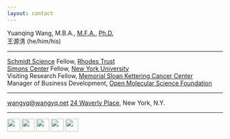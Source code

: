 ```yaml
---
layout: contact
---
```


Yuanqing Wang, M.B.A., [M.F.A.](https://osf.io/nq4sx/), [Ph.D.](https://proquest.com/docview/2789704784) <br>
王源清 (he/him/his)

---

[Schmidt Science](https://schmidtsciencefellows.org) Fellow, [Rhodes Trust](https://www.rhodeshouse.ox.ac.uk)<br>
[Simons Center](https://wp.nyu.edu/sccpc/) Fellow, [New York University](https://www.nyu.edu)<br>
Visiting Research Fellow, [Memorial Sloan Kettering Cancer Center](https://www.mskcc.org)<br>
Manager of Business Development, [Open Molecular Science Foundation](https://omsf.io)

---

[wangyq@wangyq.net](mailto:wangyq@wangyq.net)
[24 Waverly Place](https://goo.gl/maps/ix44mrT9RyETabjT8), New York, N.Y.

---

<a href="https://github.com/yuanqing-wang/"><img src ="https://edent.github.io/SuperTinyIcons/images/png/github.png" height=30></a>
<a href="https://scholar.google.com/citations?user=Njp5EY4AAAAJ&hl=en"><img src="https://edent.github.io/SuperTinyIcons/images/svg/google_scholar.svg" height=30></a>
<a href="https://twitter.com/yuanqingwang"><img src="https://edent.github.io/SuperTinyIcons/images/svg/twitter.svg" height=30></a>
<a href="https://www.linkedin.com/in/yuanqing-wang/"><img src="https://edent.github.io/SuperTinyIcons/images/svg/linkedin.svg" height=30></a>
<a href="https://calendly.com/yuanqingwang"><img src="https://edent.github.io/SuperTinyIcons/images/svg/zoom.svg" height=30></a>
